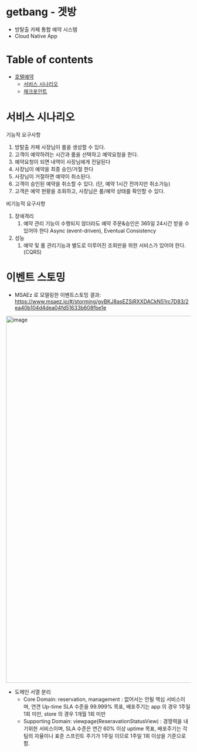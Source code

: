 # getbang - 겟방
- 방탈출 카페 통합 예약 시스템
- Cloud Native App

# Table of contents

- [호텔예약](#---)
  - [서비스 시나리오](#서비스-시나리오)
  - [체크포인트](#체크포인트)

# 서비스 시나리오


기능적 요구사항
1. 방탈출 카페 사장님이 룸을 생성할 수 있다.
2. 고객이 예약하려는 시간과 룸을 선택하고 예약요청을 한다.
3. 예약요청이 되면 내역이 사장님에게 전달된다
4. 사장님이 예약을 최종 승인/거절 한다
5. 사장님이 거절하면 예약이 취소된다.
6. 고객이 승인된 예약을 취소할 수 있다. (단, 예약 1시간 전까지만 취소가능)
7. 고객은 예약 현황을 조회하고, 사장님은 룸/예약 상태를 확인할 수 있다.

비기능적 요구사항
1. 장애격리
    1. 예약 관리 기능이 수행되지 않더라도 예약 주문&승인은 365일 24시간 받을 수 있어야 한다  Async (event-driven), Eventual Consistency
2. 성능
    1. 예약 및 룸 관리기능과 별도로 이루어진 조회만을 위한 서비스가 있어야 한다.(CQRS)
    
 
# 이벤트 스토밍

- MSAEz 로 모델링한 이벤트스토밍 결과: https://www.msaez.io/#/storming/gvBKJ8asEZSiRXXDACkN51rc7D83/2ea40b104d4dea04fd51633b608fbe1e
<img width="1001" alt="image" src="https://user-images.githubusercontent.com/20436113/199900373-d6e6582e-b937-4304-82e9-f21dd340de9a.png">

- 도메인 서열 분리 
    - Core Domain:  reservation, management : 없어서는 안될 핵심 서비스이며, 연견 Up-time SLA 수준을 99.999% 목표, 배포주기는 app 의 경우 1주일 1회 미만, store 의 경우 1개월 1회 미만
    - Supporting Domain:  viewpage(ReseravationStatusView) : 경쟁력을 내기위한 서비스이며, SLA 수준은 연간 60% 이상 uptime 목표, 배포주기는 각 팀의 자율이나 표준 스프린트 주기가 1주일 이므로 1주일 1회 이상을 기준으로 함.
    


